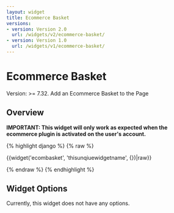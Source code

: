 ```yaml
---
layout: widget
title: Ecommerce Basket
versions:
- version: Version 2.0
  url: /widgets/v2/ecommerce-basket/
- version: Version 1.0
  url: /widgets/v1/ecommerce-basket/
---
```


# Ecommerce Basket

Version: >= 7.32. Add an Ecommerce Basket to the Page

## Overview

**IMPORTANT: This widget will only work as expected when the ecommerce plugin is activated on the user's account.**

{% highlight django %}
{% raw %}

  {{widget('ecombasket', 'thisunqiuewidgetname', {})|raw}}

{% endraw %}
{% endhighlight %}

## Widget Options

Currently, this widget does not have any options.
